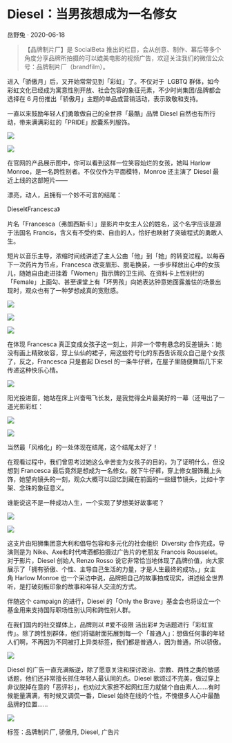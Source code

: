 # Diesel：当男孩想成为一名修女

岳野兔 · 2020-06-18

> 【品牌制片厂】是 SocialBeta 推出的栏目，会从创意、制作、幕后等多个角度分享品牌所拍摄的可以媲美电影的视频广告，欢迎关注我们的微信公众号：品牌制片厂（brandfilm）。

进入「骄傲月」后，又开始常常见到「彩虹」了。不仅对于  LGBTQ 群体，如今彩虹文化已经成为寓意性别开放、社会包容的象征元素，不少时尚集团/品牌都会选择在 6 月份推出「骄傲月」主题的单品或营销活动，表示致敬和支持。

一直以来鼓励年轻人们勇敢做自己的全世界「最酷」品牌 Diesel 自然也有所行动，带来满满彩虹的「PRIDE」胶囊系列服饰。

![](https://socialbeta.oss-cn-hangzhou.aliyuncs.com/upload/4317-1592385979.png)

![](https://socialbeta.oss-cn-hangzhou.aliyuncs.com/upload/4317-1592385983.jpg)

在官网的产品展示图中，你可以看到这样一位笑容灿烂的女孩，她叫 Harlow Monroe，是一名跨性别者。不仅仅作为平面模特，Monroe 还主演了 Diesel 最近上线的这部短片——

漂亮，动人，且拥有一个妙不可言的结尾：

Diesel《Francesca》

片名「Francesca（弗朗西斯卡）」是影片中女主人公的姓名，这个名字应该是源于法国名 Francis，含义有不受约束、自由的人，恰好也映射了突破程式的勇敢人生。

短片以音乐主导，浓缩时间线讲述了主人公由「他」到「她」的转变过程。以每吞下一次药片为节点，Francesca 改变眉形、脱毛换装，一步步释放出心中的女孩儿，随她自由走进挂着「Women」指示牌的卫生间、在资料卡上性别栏的「Female」上画勾、甚至课堂上有「坏男孩」向她表达钟意她面露羞怯的场景出现时，观众也有了一种梦想成真的宽慰感。

![](https://socialbeta.oss-cn-hangzhou.aliyuncs.com/upload/4317-1592391495.png)

![](https://socialbeta.oss-cn-hangzhou.aliyuncs.com/upload/4317-1592391497.png)

![](https://socialbeta.oss-cn-hangzhou.aliyuncs.com/upload/4317-1592391503.png)

在体现 Francesca 真正变成女孩子这一刻上，并非一个带有悬念的反差镜头：她没有画上精致妆容，穿上仙仙的裙子，用这些符号化的东西告诉观众自己是个女孩了，反之，Francesca 只是套起 Diesel 的一条牛仔裤，在屋子里随便舞蹈几下来传递这种快乐心情。

![](https://socialbeta.oss-cn-hangzhou.aliyuncs.com/upload/4317-1592393122.gif)

阳光投进窗，她站在床上兴奋甩飞长发，是我觉得全片最美好的一幕（还甩出了一道光影彩虹：

![](https://socialbeta.oss-cn-hangzhou.aliyuncs.com/upload/4317-1592393364.png)

![](https://socialbeta.oss-cn-hangzhou.aliyuncs.com/upload/4317-1592393142.gif)

当然最「风格化」的一处体现在结尾，这个结尾太好了！

在观看过程中，我们曾思考过她这么辛苦变为女孩子的目的，为了证明什么，但没想到 Francesca 最后竟然是想成为一名修女。脱下牛仔裤，穿上修女服饰戴上头饰，她望向镜头的一刻，观众大概可以回忆到藏在前面的一些细节镜头，比如十字架、念珠的象征意义。

谁能说这不是一种成功人生，一个实现了梦想美好故事呢？

![](https://socialbeta.oss-cn-hangzhou.aliyuncs.com/upload/4317-1592393951.png)

![](https://socialbeta.oss-cn-hangzhou.aliyuncs.com/upload/4317-1592393952.png)

这支片由阳狮集团意大利和倡导包容和多元化的社会组织  Diversity 合作完成，导演则是为 Nike、Axe和时代啤酒都拍摄过广告片的老朋友 Francois Rousselet。对于影片，Diesel 创始人 Renzo Rosso 说它非常恰当地体现了品牌价值，向大家展示了「拥有骄傲、个性、主导自己生活的力量，才是人生最终的成功。」女主角 Harlow Monroe 也一个采访中说，品牌把自己的故事拍成现实，讲述给全世界听，是打破刻板印象的故事和年轻人交流的方式。

伴随这个 campaign 的进行，Diesel 的「Only the Brave」基金会也将设立一个基金用来支持国际职场性别认同和跨性别人群。

在我们国内的社交媒体上，品牌则以 #爱不设限 活出彩# 为话题进行「彩虹宣传」。除了跨性别群体，他们将辐射面拓展到每一个「普通人」：想做任何事的年轻人们啊，不再因为不同被打上异类标签，我们都是普通人，因为普通，所以骄傲。

![](https://socialbeta.oss-cn-hangzhou.aliyuncs.com/upload/4317-1592395657.png)

Diesel 的广告一直充满叛逆，除了愿意关注和探讨政治、宗教、两性之类的敏感话题，他们还非常擅长抓住年轻人最认同的点。Diesel 歌颂过不完美，做过穿上非议脱掉在意的「恶评衫」，也劝过大家担不起网红压力就做个自由素人……有时候能量满满，有时候又调侃一番，Diesel 始终在线的个性，不愧很多人心中最酷品牌的位置……

![](https://socialbeta.oss-cn-hangzhou.aliyuncs.com/upload/4317-1495693498.gif)

标签：品牌制片厂, 骄傲月, Diesel, 广告片